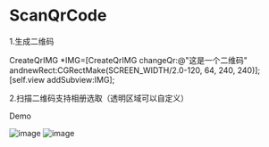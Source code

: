 # ScanQrCode
1.生成二维码


CreateQrIMG *IMG=[CreateQrIMG changeQr:@"这是一个二维码" andnewRect:CGRectMake(SCREEN_WIDTH/2.0-120, 64, 240, 240)];
[self.view addSubview:IMG];


2.扫描二维码支持相册选取（透明区域可以自定义）

Demo

![image](https://github.com/GitShowcode/ScanQrCode.git/master/screenshots/IMG_1534.PNG)
![image](https://github.com/GitShowcode/ScanQrCode.git/master/screenshots/IMG_1535.PNG)



